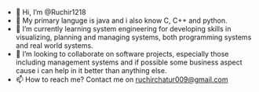 - 👋 Hi, I’m @Ruchir1218
- 👀 My primary languge is java and i also know C, C++ and python.
- 🌱 I’m currently learning system engineering for developing skills in visualizing, planning and managing systems, both programming systems and real world systems.
- 💞️ I’m looking to collaborate on software projects, especially those including management systems and if possible some business aspect cause i can help in it better than anything else.
- 📫 How to reach me? Contact me on ruchirchatur009@gmail.com

<!---
Ruchir1218/Ruchir1218 is a ✨ special ✨ repository because its `README.md` (this file) appears on your GitHub profile.
You can click the Preview link to take a look at your changes.
--->
